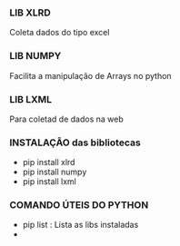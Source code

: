 ### LIB XLRD
Coleta dados do tipo excel

### LIB NUMPY
Facilita a manipulação de Arrays no python

### LIB LXML
Para coletad de dados na web

### INSTALAÇÃO das bibliotecas

- pip install xlrd
- pip install numpy
- pip install lxml

### COMANDO ÚTEIS DO PYTHON

- pip list : Lista as libs instaladas
- 

